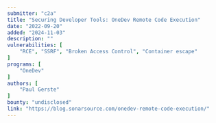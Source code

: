 ```yaml
---
submitter: "c2a"
title: "Securing Developer Tools: OneDev Remote Code Execution"
date: "2022-09-20"
added: "2024-11-03"
description: ""
vulnerabilities: [
    "RCE", "SSRF", "Broken Access Control", "Container escape"
]
programs: [
    "OneDev"
]
authors: [
    "Paul Gerste"
]
bounty: "undisclosed"
link: "https://blog.sonarsource.com/onedev-remote-code-execution/"
---
```




